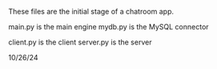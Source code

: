 These files are the initial stage of a chatroom app.

main.py 	is the main engine
mydb.py		is the MySQL connector

client.py	is the client
server.py	is the server

10/26/24

